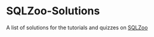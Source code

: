 # SQLZoo-Solutions
A list of solutions for the tutorials and quizzes on [SQLZoo](https://sqlzoo.net/wiki/SQL_Tutorial)
